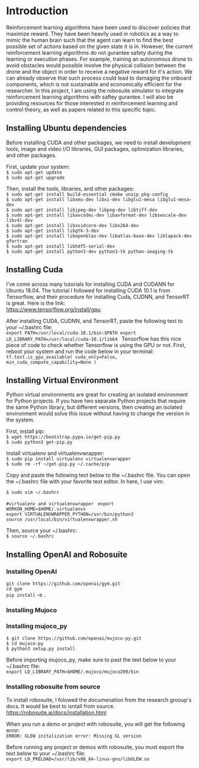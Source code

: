 # Introduction

Reinforcement learning algorithms have been used to discover policies that maximize reward.  They have been heavily used in robotics as a way to mimic the human brain such that the agent can learn to find the best possible set of actions based on the given state it is in.  However, the current reinforcement learning algorithms do not gurantee safety during the learning or execution phases.  For example, training an autonomous drone to avoid obstacles would possible involve the physical collision between the drone and the object in order to receive a negative reward for it's action.  We can already observe that such process could lead to damaging the onboard components, which is not sustainable and economically efficient for the researcher. In this project, I am using the robosuite simulator to integrate reinforcement learning algorithms with saftey gurantee.  I will also be providing resources for those interested in reinforcement learning and control theory, as well as papers related to this specific topic.

## Installing Ubuntu dependencies
Before installing CUDA and other packages, we need to install development tools, image and video I/O libraries, GUI packages, optimization libraries, and other packages. 

First, update your system: <br />
`$ sudo apt-get update`  <br />
`$ sudo apt-get upgrade`

Then, install the tools, libraries, and other packages: <br />
`$ sudo apt-get install build-essential cmake unzip pkg-config` <br />
`$ sudo apt-get install libxmu-dev libxi-dev libglu1-mesa libglu1-mesa-dev` <br />
`$ sudo apt-get install libjpeg-dev libpng-dev libtiff-dev` <br />
`$ sudo apt-get install libavcodec-dev libavformat-dev libswscale-dev libv4l-dev` <br />
`$ sudo apt-get install libxvidcore-dev libx264-dev` <br />
`$ sudo apt-get install libgtk-3-dev` <br />
`$ sudo apt-get install libopenblas-dev libatlas-base-dev liblapack-dev gfortran` <br />
`$ sudo apt-get install libhdf5-serial-dev` <br />
`$ sudo apt-get install python3-dev python3-tk python-imaging-tk` <br />


## Installing Cuda
I've come across many tutorials for installing CUDA and CUDANN for Ubuntu 18.04.  The tutorial I followed for installing CUDA 10.1 is from Tensorflow, and their procedure for installing Cuda, CUDNN, and TensorRT is great. Here is the link: <br />
https://www.tensorflow.org/install/gpu.

After installing CUDA, CUDNN, and TensorRT, paste the following text to your ~/.bashrc file: <br />
`export PATH=/usr/local/cuda-10.1/bin:$PATH
export LD_LIBRARY_PATH=/usr/local/cuda-10.1/lib64
 `
 Tensorflow has this nice piece of code to check whether Tensorflow is using the GPU or not.  First, reboot your system and run the code below in your terminal: <br />
`tf.test.is_gpu_available(
    cuda_only=False, min_cuda_compute_capability=None
) `


## Installing Virtual Environment
Python virtual environments are great for creating an isolated environment for Python projects.  If you have two separate Python projects that require the same Python library, but different versions, then creating an isolated environment would solve this issue without having to change the version in the system.  

First, install pip: <br />
`$ wget https://bootstrap.pypa.io/get-pip.py` <br />
`$ sudo python3 get-pip.py`

Install virtualenv and virtualenvwrapper: <br /> 
`$ sudo pip install virtualenv virtualenvwrapper` <br />
`$ sudo rm -rf ~/get-pip.py ~/.cache/pip`

Copy and paste the following text below to the ~/.bashrc file.  You can open the ~/.bashrc file with your favorite text editor. In here, I use vim: <br />

`$ sudo vim ~/.bashrc`

`#virtualenv and virtualenvwrapper `
`export WORKON_HOME=$HOME/.virtualenvs` <br />
`export VIRTUALENVWRAPPER_PYTHON=/usr/bin/python3` <br />
`source /usr/local/bin/virtualenvwrapper.sh`

Then, source your ~/.bashrc: <br />
`$ source ~/.bashrc`

## Installing OpenAI and Robosuite 
### Installing OpenAI
`git clone https://github.com/openai/gym.git` <br />
`cd gym` <br />
`pip install` -e .

### Installing Mujoco

### Installing mujoco_py
`$ git clone https://github.com/openai/mujoco-py.git` <br />
`$ cd mujoco-py` <br />
`$ python3 setup.py install`

Before importing mujoco_py, make sure to past the text below to your ~/.bashrc file: <br />
`export LD_LIBRARY_PATH=$HOME/.mujoco/mujoco200/bin`

### Installing robosuite from source
To install robosuite, I folowed the documenation from the research grooup's docs.  It would be best to isntall from source.
https://robosuite.ai/docs/installation.html

When you run a demo or project with robosuite, you will get the following error: <br />
`ERROR: GLEW initalization error: Missing GL version`

Before running any project or demos with robosuite, you must export the text below to your ~/.bashrc file: <br />
`export LD_PRELOAD=/usr/lib/x86_64-linux-gnu/libGLEW.so`


